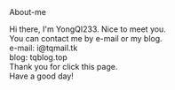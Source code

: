 <!DOCTYPE html>
<html lang="en">
  
  <head>
    <meta charset="UTF-8" />
    About-me
  </head>
  
  <body>
    <p>Hi there, I'm YongQI233. Nice to meet you.
      <br/>You can contact me by e-mail or my blog.
      <br/>e-mail: i@tqmail.tk
      <br/>blog: tqblog.top
      <br/>Thank you for click this page.
      <br/>Have a good day!
      <br/></p>
  </body>

</html>
